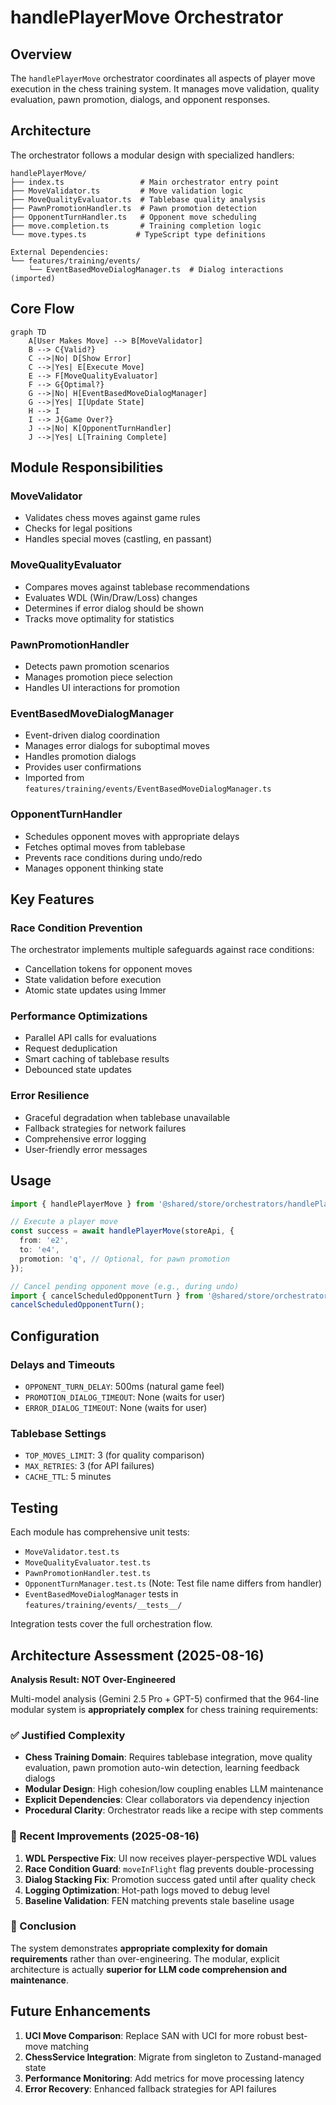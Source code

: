 # handlePlayerMove Orchestrator

## Overview

The `handlePlayerMove` orchestrator coordinates all aspects of player move execution in the chess training system. It manages move validation, quality evaluation, pawn promotion, dialogs, and opponent responses.

## Architecture

The orchestrator follows a modular design with specialized handlers:

```
handlePlayerMove/
├── index.ts                 # Main orchestrator entry point
├── MoveValidator.ts         # Move validation logic
├── MoveQualityEvaluator.ts  # Tablebase quality analysis
├── PawnPromotionHandler.ts  # Pawn promotion detection
├── OpponentTurnHandler.ts   # Opponent move scheduling
├── move.completion.ts       # Training completion logic
└── move.types.ts           # TypeScript type definitions

External Dependencies:
└── features/training/events/
    └── EventBasedMoveDialogManager.ts  # Dialog interactions (imported)
```

## Core Flow

```mermaid
graph TD
    A[User Makes Move] --> B[MoveValidator]
    B --> C{Valid?}
    C -->|No| D[Show Error]
    C -->|Yes| E[Execute Move]
    E --> F[MoveQualityEvaluator]
    F --> G{Optimal?}
    G -->|No| H[EventBasedMoveDialogManager]
    G -->|Yes| I[Update State]
    H --> I
    I --> J{Game Over?}
    J -->|No| K[OpponentTurnHandler]
    J -->|Yes| L[Training Complete]
```

## Module Responsibilities

### MoveValidator

- Validates chess moves against game rules
- Checks for legal positions
- Handles special moves (castling, en passant)

### MoveQualityEvaluator

- Compares moves against tablebase recommendations
- Evaluates WDL (Win/Draw/Loss) changes
- Determines if error dialog should be shown
- Tracks move optimality for statistics

### PawnPromotionHandler

- Detects pawn promotion scenarios
- Manages promotion piece selection
- Handles UI interactions for promotion

### EventBasedMoveDialogManager

- Event-driven dialog coordination
- Manages error dialogs for suboptimal moves
- Handles promotion dialogs
- Provides user confirmations
- Imported from `features/training/events/EventBasedMoveDialogManager.ts`

### OpponentTurnHandler

- Schedules opponent moves with appropriate delays
- Fetches optimal moves from tablebase
- Prevents race conditions during undo/redo
- Manages opponent thinking state

## Key Features

### Race Condition Prevention

The orchestrator implements multiple safeguards against race conditions:

- Cancellation tokens for opponent moves
- State validation before execution
- Atomic state updates using Immer

### Performance Optimizations

- Parallel API calls for evaluations
- Request deduplication
- Smart caching of tablebase results
- Debounced state updates

### Error Resilience

- Graceful degradation when tablebase unavailable
- Fallback strategies for network failures
- Comprehensive error logging
- User-friendly error messages

## Usage

```typescript
import { handlePlayerMove } from '@shared/store/orchestrators/handlePlayerMove';

// Execute a player move
const success = await handlePlayerMove(storeApi, {
  from: 'e2',
  to: 'e4',
  promotion: 'q', // Optional, for pawn promotion
});

// Cancel pending opponent move (e.g., during undo)
import { cancelScheduledOpponentTurn } from '@shared/store/orchestrators/handlePlayerMove';
cancelScheduledOpponentTurn();
```

## Configuration

### Delays and Timeouts

- `OPPONENT_TURN_DELAY`: 500ms (natural game feel)
- `PROMOTION_DIALOG_TIMEOUT`: None (waits for user)
- `ERROR_DIALOG_TIMEOUT`: None (waits for user)

### Tablebase Settings

- `TOP_MOVES_LIMIT`: 3 (for quality comparison)
- `MAX_RETRIES`: 3 (for API failures)
- `CACHE_TTL`: 5 minutes

## Testing

Each module has comprehensive unit tests:

- `MoveValidator.test.ts`
- `MoveQualityEvaluator.test.ts`
- `PawnPromotionHandler.test.ts`
- `OpponentTurnManager.test.ts` (Note: Test file name differs from handler)
- `EventBasedMoveDialogManager` tests in `features/training/events/__tests__/`

Integration tests cover the full orchestration flow.

## Architecture Assessment (2025-08-16)

**Analysis Result: NOT Over-Engineered**

Multi-model analysis (Gemini 2.5 Pro + GPT-5) confirmed that the 964-line modular system is **appropriately complex** for chess training requirements:

### ✅ Justified Complexity

- **Chess Training Domain**: Requires tablebase integration, move quality evaluation, pawn promotion auto-win detection, learning feedback dialogs
- **Modular Design**: High cohesion/low coupling enables LLM maintenance
- **Explicit Dependencies**: Clear collaborators via dependency injection
- **Procedural Clarity**: Orchestrator reads like a recipe with step comments

### 🔧 Recent Improvements (2025-08-16)

1. **WDL Perspective Fix**: UI now receives player-perspective WDL values
2. **Race Condition Guard**: `moveInFlight` flag prevents double-processing
3. **Dialog Stacking Fix**: Promotion success gated until after quality check
4. **Logging Optimization**: Hot-path logs moved to debug level
5. **Baseline Validation**: FEN matching prevents stale baseline usage

### 🎯 Conclusion

The system demonstrates **appropriate complexity for domain requirements** rather than over-engineering. The modular, explicit architecture is actually **superior for LLM code comprehension and maintenance**.

## Future Enhancements

1. **UCI Move Comparison**: Replace SAN with UCI for more robust best-move matching
2. **ChessService Integration**: Migrate from singleton to Zustand-managed state
3. **Performance Monitoring**: Add metrics for move processing latency
4. **Error Recovery**: Enhanced fallback strategies for API failures
